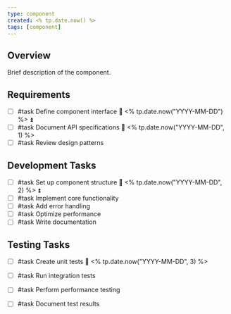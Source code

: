 ```yaml
---
type: component
created: <% tp.date.now() %>
tags: [component]
---
```


## Overview
Brief description of the component.

## Requirements
- [ ] #task Define component interface 📅 <% tp.date.now("YYYY-MM-DD") %> ⏫ 
- [ ] #task Document API specifications 📅 <% tp.date.now("YYYY-MM-DD", 1) %>
- [ ] #task Review design patterns 

## Development Tasks
- [ ] #task Set up component structure 📅 <% tp.date.now("YYYY-MM-DD", 2) %> ⏫ 
- [ ] #task Implement core functionality
- [ ] #task Add error handling
- [ ] #task Optimize performance
- [ ] #task Write documentation

## Testing Tasks
- [ ] #task Create unit tests 📅 <% tp.date.now("YYYY-MM-DD", 3) %>
- [ ] #task Run integration tests
- [ ] #task Perform performance testing
- [ ] #task Document test results

